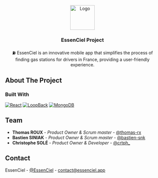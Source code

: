 <!-- Improved compatibility of back to top link: See: https://github.com/othneildrew/Best-README-Template/pull/73 -->
<a name="readme-top"></a>
<!--
*** Thanks for checking out the Best-README-Template. If you have a suggestion
*** that would make this better, please fork the repo and create a pull request
*** or simply open an issue with the tag "enhancement".
*** Don't forget to give the project a star!
*** Thanks again! Now go create something AMAZING! :D
-->



<!-- PROJECT SHIELDS -->
<!--
*** I'm using markdown "reference style" links for readability.
*** Reference links are enclosed in brackets [ ] instead of parentheses ( ).
*** See the bottom of this document for the declaration of the reference variables
*** for contributors-url, forks-url, etc. This is an optional, concise syntax you may use.
*** https://www.markdownguide.org/basic-syntax/#reference-style-links
-->

<!-- PROJECT LOGO -->
<br />
<div align="center">
  <a href="https://github.com/EssenCiel/essenciel-readme-base">
    <img src="https://avatars.githubusercontent.com/u/128941531?s=200&v=4" alt="Logo" width="80" height="80">
  </a>

<h3 align="center">EssenCiel Project</h3>

  <p align="center">
    ⛽️ EssenCiel is an innovative mobile app that simplifies the process of finding gas stations for drivers in France, providing a user-friendly experience.
  </p>
</div>


<!-- ABOUT THE PROJECT -->

## About The Project

<!-- [![Product Name Screen Shot][product-screenshot]](https://essenciel.app) -->

### Built With

[![React][React-Native]][React-Native-url]
[![LoopBack][LoopBack]][LoopBack-url]
[![MongoDB][MongoDB]][MongoDB-url]

<!-- CONTACT -->

## Team

- **Thomas ROUX** - *Product Owner & Scrum master* - [@thomas-rx](https://thomasroux.me/)
- **Bastien SINIAK** - *Product Owner & Scrum master* - [@bastien-snk](https://github.com/bastien-snk)
- **Christophe SOLÉ** - *Product Owner & Developer* - [@crtph_](https://github.com/crtph)


## Contact

EssenCiel - [@EssenCiel](https://twitter.com/EssenCiel) - contact@essenciel.app


<!-- ACKNOWLEDGMENTS -->
<!-- MARKDOWN LINKS & IMAGES -->
<!-- https://www.markdownguide.org/basic-syntax/#reference-style-links -->

[product-screenshot]: images/screenshot.png

[React-Native]: https://img.shields.io/badge/React_Native-20232A?style=for-the-badge&logo=react&logoColor=61DAFB

[React-Native-url]: https://reactnative.dev/

[LoopBack]: https://img.shields.io/badge/LoopBack-007ACC?style=for-the-badge&logo=loopback&logoColor=white

[LoopBack-url]: https://loopback.io/

[MongoDB]: https://img.shields.io/badge/MongoDB-4EA94B?style=for-the-badge&logo=mongodb&logoColor=white

[MongoDB-url]: https://www.mongodb.com/
